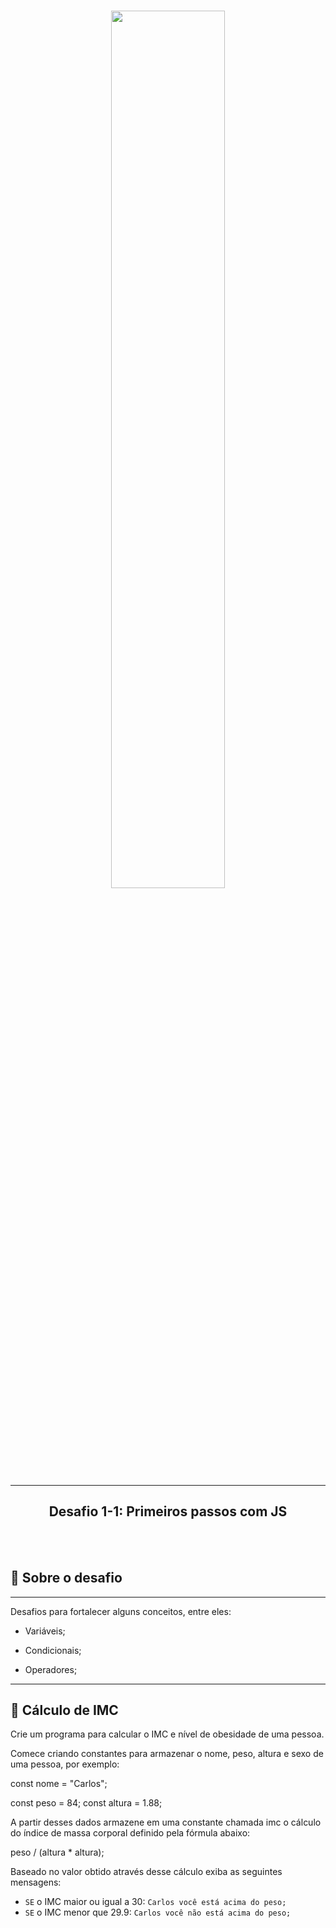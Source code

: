 <h1 align="center">
    <img src="https://ik.imagekit.io/n8yldlhahz/launchbase_tMFxzi0lp.png" width="60%">
</h1>
<hr />

<h2 align="center">Desafio 1-1: Primeiros passos com JS</h2>
<br /><br />

## 🚀 **Sobre o desafio**
<hr />

Desafios para fortalecer alguns conceitos, entre eles:

- Variáveis; 

- Condicionais;

- Operadores;

<hr />

## 🚀 **Cálculo de IMC**

Crie um programa para calcular o IMC e nível de obesidade de uma pessoa.

Comece criando constantes para armazenar o nome, peso, altura e sexo de uma pessoa, por exemplo:

const nome = "Carlos";

const peso = 84; const altura = 1.88;

A partir desses dados armazene em uma constante chamada imc o cálculo do índice de massa corporal definido pela fórmula abaixo:

peso / (altura * altura);

Baseado no valor obtido através desse cálculo exiba as seguintes mensagens:

* ``` SE ``` o IMC maior ou igual a 30: ``` Carlos você está acima do peso; ```
* ``` SE ``` o IMC menor que 29.9: ``` Carlos você não está acima do peso; ```